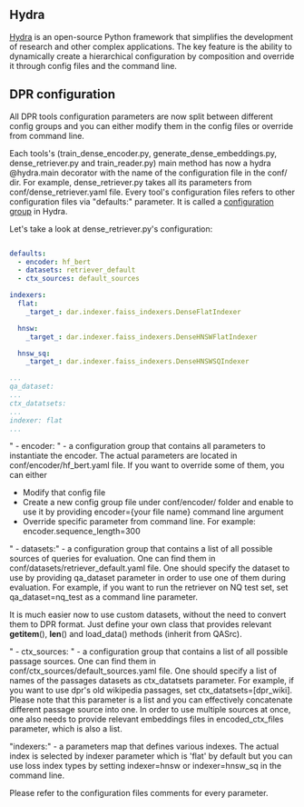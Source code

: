 ## Hydra

[Hydra](https://github.com/facebookresearch/hydra) is an open-source Python
framework that simplifies the development of research and other complex
applications. The key feature is the ability to dynamically create a
hierarchical configuration by composition and override it through config files
and the command line. 

## DPR configuration
All DPR tools configuration parameters are now split between different config groups and you can either modify them in the config files or override from command line.

Each tools's (train_dense_encoder.py, generate_dense_embeddings.py, dense_retriever.py and train_reader.py) main method has now a hydra @hydra.main decorator with the name of the configuration file in the conf/ dir.
For example, dense_retriever.py takes all its parameters from conf/dense_retriever.yaml file.
Every tool's configuration files refers to other configuration files via "defaults:" parameter. 
It is called a [configuration group](https://hydra.cc/docs/tutorials/structured_config/config_groups) in Hydra.

Let's take a look at dense_retriever.py's configuration:


```yaml

defaults:
  - encoder: hf_bert
  - datasets: retriever_default
  - ctx_sources: default_sources

indexers:
  flat:
    _target_: dar.indexer.faiss_indexers.DenseFlatIndexer

  hnsw:
    _target_: dar.indexer.faiss_indexers.DenseHNSWFlatIndexer

  hnsw_sq:
    _target_: dar.indexer.faiss_indexers.DenseHNSWSQIndexer

...
qa_dataset:
...
ctx_datatsets:
...
indexer: flat
...

```

"  - encoder: " - a configuration group that contains all parameters to instantiate the encoder. The actual parameters are located in conf/encoder/hf_bert.yaml file.
If you want to override some of them, you can either 
- Modify that config file
- Create a new config group file under  conf/encoder/ folder and enable to use it by providing encoder={your file name} command line argument
- Override specific parameter from command line. For example: encoder.sequence_length=300

"  - datasets:" - a configuration group that contains a list of all possible sources of queries for evaluation. One can find them in conf/datasets/retriever_default.yaml file.
One should specify the dataset to use by providing qa_dataset parameter in order to use one of them during evaluation. For example, if you want to run the retriever on NQ test set, set qa_dataset=nq_test as a command line parameter.

It is much easier now to use custom datasets, without the need to convert them to DPR format. Just define your own class that provides relevant __getitem__(), __len__() and load_data() methods (inherit from QASrc).

"  - ctx_sources: " - a configuration group that contains a list of all possible passage sources.  One can find them in conf/ctx_sources/default_sources.yaml file.
One should specify a list of names of the passages datasets as ctx_datatsets parameter. For example, if you want to use dpr's old wikipedia passages, set ctx_datatsets=[dpr_wiki]. 
Please note that this parameter is a list and you can effectively concatenate different passage source into one. In order to use multiple sources at once, one also needs to provide relevant embeddings files in encoded_ctx_files parameter, which is also a list.


"indexers:" - a parameters map that defines various indexes. The actual index is selected by indexer parameter which is 'flat' by default but you can use loss index types by setting indexer=hnsw or indexer=hnsw_sq in the command line.

Please refer to the configuration files comments for every parameter.
